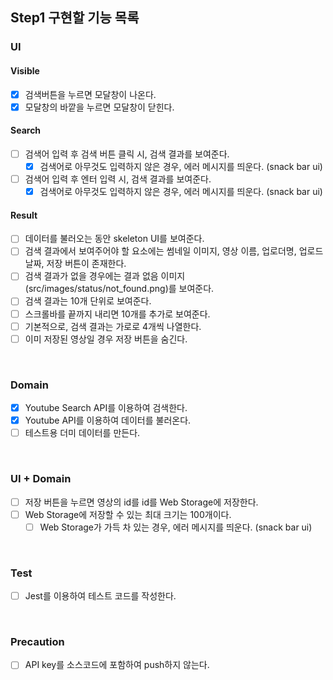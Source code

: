 ## Step1 구현할 기능 목록

### UI

#### Visible

- [x] 검색버튼을 누르면 모달창이 나온다.
- [x] 모달창의 바깥을 누르면 모달창이 닫힌다.

#### Search

- [ ] 검색어 입력 후 검색 버튼 클릭 시, 검색 결과를 보여준다.
  - [x] 검색어로 아무것도 입력하지 않은 경우, 에러 메시지를 띄운다. (snack bar ui)
- [ ] 검색어 입력 후 엔터 입력 시, 검색 결과를 보여준다.
  - [x] 검색어로 아무것도 입력하지 않은 경우, 에러 메시지를 띄운다. (snack bar ui)

#### Result

- [ ] 데이터를 불러오는 동안 skeleton UI를 보여준다.
- [ ] 검색 결과에서 보여주어야 할 요소에는 썸네일 이미지, 영상 이름, 업로더명, 업로드 날짜, 저장 버튼이 존재한다.
- [ ] 검색 결과가 없을 경우에는 결과 없음 이미지(src/images/status/not_found.png)를 보여준다.
- [ ] 검색 결과는 10개 단위로 보여준다.
- [ ] 스크롤바를 끝까지 내리면 10개를 추가로 보여준다.
- [ ] 기본적으로, 검색 결과는 가로로 4개씩 나열한다.
- [ ] 이미 저장된 영상일 경우 저장 버튼을 숨긴다.

<br>

### Domain

- [x] Youtube Search API를 이용하여 검색한다.
- [x] Youtube API를 이용하여 데이터를 불러온다.
- [ ] 테스트용 더미 데이터를 만든다.

<br>

### UI + Domain

- [ ] 저장 버튼을 누르면 영상의 id를 id를 Web Storage에 저장한다.
- [ ] Web Storage에 저장할 수 있는 최대 크기는 100개이다.
  - [ ] Web Storage가 가득 차 있는 경우, 에러 메시지를 띄운다. (snack bar ui)

<br>

### Test

- [ ] Jest를 이용하여 테스트 코드를 작성한다.

<br>

### Precaution

- [ ] API key를 소스코드에 포함하여 push하지 않는다.
